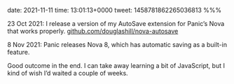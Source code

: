 date: 2021-11-11
time: 13:01:13+0000
tweet: 1458781862265036813
%%%

23 Oct 2021: I release a version of my AutoSave extension for Panic’s Nova that works properly. [github.com/douglashill/nova-autosave](https://github.com/douglashill/nova-autosave)

8 Nov 2021: Panic releases Nova 8, which has automatic saving as a built-in feature.

Good outcome in the end. I can take away learning a bit of JavaScript, but I kind of wish I’d waited a couple of weeks.
